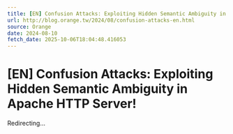 ```yaml
---
title: [EN] Confusion Attacks: Exploiting Hidden Semantic Ambiguity in Apache HTTP Server!
url: http://blog.orange.tw/2024/08/confusion-attacks-en.html
source: Orange
date: 2024-08-10
fetch_date: 2025-10-06T18:04:48.416053
---
```


# [EN] Confusion Attacks: Exploiting Hidden Semantic Ambiguity in Apache HTTP Server!

Redirecting...